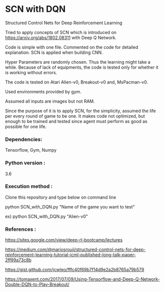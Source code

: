 # SCN with DQN
Structured Control Nets for Deep Reinforcement Learning

Tried to apply concepts of SCN which is introduced on https://arxiv.org/abs/1802.08311 with Deep Q Network.

Code is simple with one file. Commented on the code for detailed explanation.
SCN is applied when building CNN.

Hyper Parameters are randomly chosen. Thus the learning might take a while.
Because of lack of equipments, the code is tested only for whether it is working without errors.

The code is tested on Atari Alien-v0, Breakout-v0 and, MsPacman-v0.

Used environments provided by gym.

Assumed all inputs are images but not RAM.

Since the purpose of it is to apply SCN, for the simplicity, assumed the life per every round of game to be one.
It makes code not optimized, but enough to be trained and tested since agent must perform as good as possible for one life.


### **Dependencies**:

Tensorflow, Gym, Numpy



### **Python version** : 

3.6


### **Execution method** :

Clone this repository and type below on command line

python SCN_with_DQN.py "Name of the game you want to test"

ex) python SCN_with_DQN.py "Alien-v0"


### **References** :

https://sites.google.com/view/deep-rl-bootcamp/lectures

https://medium.com/@mariosrouji/structured-control-nets-for-deep-reinforcement-learning-tutorial-icml-published-long-talk-paper-2ff99a73c8b

https://gist.github.com/jcwleo/fffc40f69b7f14d9e2a2b8765a79b579

https://tomaxent.com/2017/07/09/Using-Tensorflow-and-Deep-Q-Network-Double-DQN-to-Play-Breakout/
